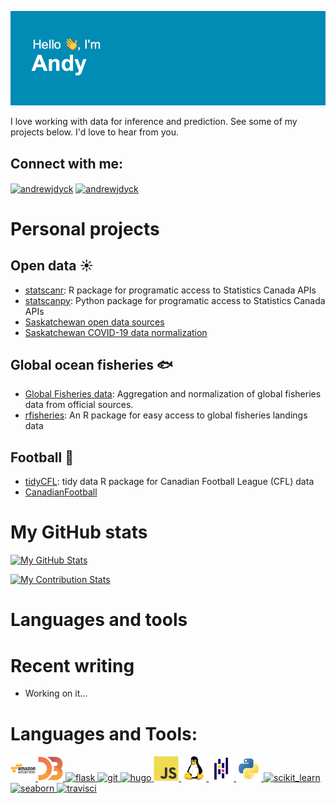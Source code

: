 ![Intro header](./assets/header.png)

I love working with data for inference and prediction. See some of my projects below. I'd love to hear from you.

## Connect with me:

<p align="left">
<a href="https://twitter.com/andrewjdyck" target="blank"><img align="center" src="https://raw.githubusercontent.com/rahuldkjain/github-profile-readme-generator/master/src/images/icons/Social/twitter.svg" alt="andrewjdyck" height="30" width="40" /></a>
<a href="https://linkedin.com/in/andrewjdyck" target="blank"><img align="center" src="https://raw.githubusercontent.com/rahuldkjain/github-profile-readme-generator/master/src/images/icons/Social/linked-in-alt.svg" alt="andrewjdyck" height="30" width="40" /></a>
<!--<a href="https://medium.com/@andrewjdyck" target="blank"><img align="center" src="https://raw.githubusercontent.com/rahuldkjain/github-profile-readme-generator/master/src/images/icons/Social/medium.svg" alt="@andrewjdyck" height="30" width="40" /></a>
</p>-->

# Personal projects

## Open data :sunny:

- [statscanr](https://github.com/andrewjdyck/statscanr): R package for programatic access to Statistics Canada APIs
- [statscanpy](https://github.com/andrewjdyck/statscanpy): Python package for programatic access to Statistics Canada APIs
- [Saskatchewan open data sources](https://github.com/andrewjdyck/Sask-Open-Data-Sources)
- [Saskatchewan COVID-19 data normalization](https://github.com/andrewjdyck/covid19-sask)

## Global ocean fisheries :fish:

- [Global Fisheries data](https://github.com/andrewjdyck/api.openfisheries.org): Aggregation and normalization of global fisheries data from official sources.
- [rfisheries](https://github.com/ropensci/rfisheries): An R package for easy access to global fisheries landings data

## Football :football:

- [tidyCFL](https://github.com/andrewjdyck/tidyCFL): tidy data R package for Canadian Football League (CFL) data
- [CanadianFootball](https://github.com/andrewjdyck/CanadianFootball)

# My GitHub stats

[![My GitHub Stats](https://github-readme-stats.vercel.app/api/?username=andrewjdyck&count_private=true&theme=react&showicons=true)]()

<!--
[![My GitHub Language Stats](https://github-readme-stats.vercel.app/api/top-langs/?username=andrewjdyck&langs_count=5&theme=react)]()
-->

[![My Contribution Stats](https://github-contribution-stats.vercel.app/api/?username=andrewjdyck)](https://github.com/andrewjdyck/github-contribution-stats/)

# Languages and tools

# Recent writing

- Working on it...

# Languages and Tools:

<p align="left"> <a href="https://aws.amazon.com" target="_blank" rel="noreferrer"> <img src="https://raw.githubusercontent.com/devicons/devicon/master/icons/amazonwebservices/amazonwebservices-original-wordmark.svg" alt="aws" width="40" height="40"/> </a> <a href="https://d3js.org/" target="_blank" rel="noreferrer"> <img src="https://raw.githubusercontent.com/devicons/devicon/master/icons/d3js/d3js-original.svg" alt="d3js" width="40" height="40"/> </a> <a href="https://flask.palletsprojects.com/" target="_blank" rel="noreferrer"> <img src="https://www.vectorlogo.zone/logos/pocoo_flask/pocoo_flask-icon.svg" alt="flask" width="40" height="40"/> </a> <a href="https://git-scm.com/" target="_blank" rel="noreferrer"> <img src="https://www.vectorlogo.zone/logos/git-scm/git-scm-icon.svg" alt="git" width="40" height="40"/> </a> <a href="https://gohugo.io/" target="_blank" rel="noreferrer"> <img src="https://api.iconify.design/logos-hugo.svg" alt="hugo" width="40" height="40"/> </a> <a href="https://developer.mozilla.org/en-US/docs/Web/JavaScript" target="_blank" rel="noreferrer"> <img src="https://raw.githubusercontent.com/devicons/devicon/master/icons/javascript/javascript-original.svg" alt="javascript" width="40" height="40"/> </a> <a href="https://www.linux.org/" target="_blank" rel="noreferrer"> <img src="https://raw.githubusercontent.com/devicons/devicon/master/icons/linux/linux-original.svg" alt="linux" width="40" height="40"/> </a> <a href="https://pandas.pydata.org/" target="_blank" rel="noreferrer"> <img src="https://raw.githubusercontent.com/devicons/devicon/2ae2a900d2f041da66e950e4d48052658d850630/icons/pandas/pandas-original.svg" alt="pandas" width="40" height="40"/> </a> <a href="https://www.python.org" target="_blank" rel="noreferrer"> <img src="https://raw.githubusercontent.com/devicons/devicon/master/icons/python/python-original.svg" alt="python" width="40" height="40"/> </a> <a href="https://scikit-learn.org/" target="_blank" rel="noreferrer"> <img src="https://upload.wikimedia.org/wikipedia/commons/0/05/Scikit_learn_logo_small.svg" alt="scikit_learn" width="40" height="40"/> </a> <a href="https://seaborn.pydata.org/" target="_blank" rel="noreferrer"> <img src="https://seaborn.pydata.org/_images/logo-mark-lightbg.svg" alt="seaborn" width="40" height="40"/> </a> <a href="https://travis-ci.org" target="_blank" rel="noreferrer"> <img src="https://www.vectorlogo.zone/logos/travis-ci/travis-ci-icon.svg" alt="travisci" width="40" height="40"/> </a> </p>

